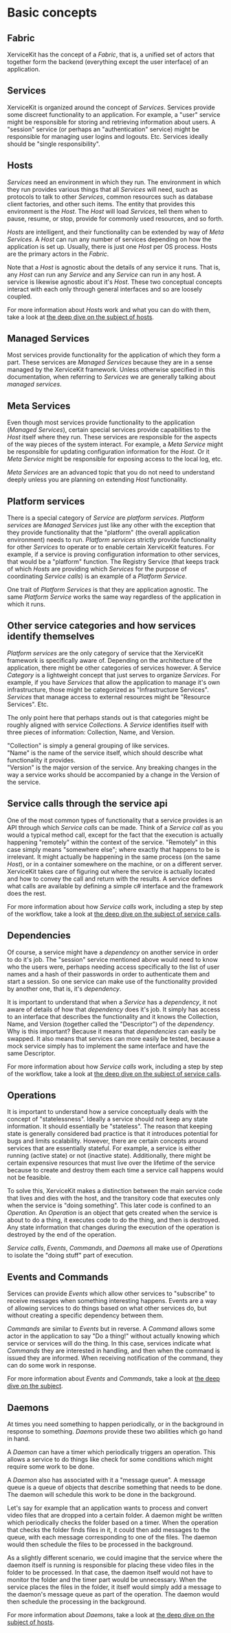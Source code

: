 # Basic concepts

## Fabric

XerviceKit has the concept of a _Fabric_, that is, a unified set of actors that together form the backend (everything except the user interface) of an application.  

## Services

XerviceKit is organized around the concept of _Services_.  Services provide some discreet functionality to an application.  For example, a "user" service might be responsible for storing and retrieving information about users.  A "session" service (or perhaps an "authentication" service) might be responsible for managing user logins and logouts.  Etc.  Services ideally should be "single responsibility".  

## Hosts

_Services_ need an environment in which they run.  The environment in which they run provides various things that all _Services_ will need, such as protocols to talk to other _Services_, common resources such as database client factories, and other such items.  The entity that provides this environment is the _Host_.  The _Host_ will load _Services_, tell them when to pause, resume, or stop, provide for commonly used resources, and so forth.  

_Hosts_ are intelligent, and their functionality can be extended by way of _Meta Services_.  A _Host_ can run any number of services depending on how the application is set up.  Usually, there is just one _Host_ per OS process.  Hosts are the primary actors in the _Fabric_. 

Note that a _Host_ is agnostic about the details of any service it runs.  That is, any _Host_ can run any _Service_ and any _Service_ can run in any host.  A service is likewise agnostic about it's _Host_.  These two conceptual concepts interact with each only through general interfaces and so are loosely coupled.  

For more information about _Hosts_ work and what you can do with them, take a look at [the deep dive on the subject of hosts](DeepDive-Hosts.md).

## Managed Services

Most services provide functionality for the application of which they form a part.  These services are _Managed Services_ because they are in a sense managed by the XerviceKit framework.  Unless otherwise specified in this documentation, when referring to _Services_ we are generally talking about _managed services_. 

## Meta Services

Even though most services provide functionality to the application (_Managed Services_), certain special services provide capabilities to the _Host_ itself where they run.  These services are responsible for the aspects of the way pieces of the system interact.  For example, a _Meta Service_ might be responsible for updating configuration information for the _Host_.  Or it _Meta Service_ might be responsible for exposing access to the local log, etc.  

_Meta Services_ are an advanced topic that you do not need to understand deeply unless you are planning on extending _Host_ functionality. 

## Platform services

There is a special category of _Service_ are _platform services_.  _Platform services_ are _Managed Services_ just like any other with the exception that they provide functionality that the "platform" (the overall application environment) needs to run.  _Platform services_ strictly provide functionality for other _Services_ to operate or to enable certain XerviceKit features.  For example, if a service is proving configuration information to other services, that would be a "platform" function.  The Registry Service (that keeps track of which _Hosts_ are providing which _Services_ for the purpose of coordinating _Service calls_) is an example of a _Platform Service_. 

One trait of _Platform Services_ is that they are application agnostic.  The same _Platform Service_ works the same way regardless of the application in which it runs.  

## Other service categories and how services identify themselves

_Platform services_ are the only category of service that the XerviceKit framework is specifically aware of.  Depending on the architecture of the application, there might be other categories of services however. A Service _Category_ is a lightweight concept that just serves to organize _Services_.  For example, if you have _Services_ that allow the application to manage it's own infrastructure, those might be categorized as "Infrastructure Services".  _Services_ that manage access to external resources might be "Resource Services".  Etc.  

The only point here that perhaps stands out is that categories might be roughly aligned with service _Collections_.  A _Service_ identifies itself with three pieces of information:  Collection, Name, and Version.  

"Collection" is simply a general grouping of like services.  
"Name" is the name of the service itself, which should describe what functionality it provides.  
"Version" is the major version of the service.  Any breaking changes in the way a service works should be accompanied by a change in the Version of the service.  

## Service calls through the service api

One of the most common types of functionality that a service provides is an API through which _Service calls_ can be made.  Think of a _Service call_ as you would a typical method call, except for the fact that the execution is actually happening "remotely" within the context of the service.  "Remotely" in this case simply means "somewhere else"; where exactly that happens to be is irrelevant.  It might actually be happening in the same process (on the same _Host_), or in a container somewhere on the machine, or on a different server.  XerviceKit takes care of figuring out where the service is actually located and how to convey the call and return with the results.  A service defines what calls are available by defining a simple c# interface and the framework does the rest. 

For more information about how _Service calls_ work, including a step by step of the workflow, take a look at [the deep dive on the subject of service calls](DeepDive-ServiceCalls.md).

## Dependencies

Of course, a service might have a _dependency_ on another service in order to do it's job.  The "session" service mentioned above would need to know who the users were, perhaps needing access specifically to the list of user names and a hash of their passwords in order to authenticate them and start a session.  So one service can make use of the functionality provided by another one, that is, it's _dependency_.  

It is important to understand that when a _Service_ has a _dependency_, it not aware of details of how that _dependency_ does it's job.  It simply has access to an interface that describes the functionality and it knows the Collection, Name, and Version (together called the "Descriptor") of the _dependency_.  Why is this important?  Because it means that _dependencies_ can easily be swapped.  It also means that services can more easily be tested, because a mock service simply has to implement the same interface and have the same Descriptor.

For more information about how _Service calls_ work, including a step by step of the workflow, take a look at [the deep dive on the subject of service calls](DeepDive-ServiceCalls.md).

## Operations

It is important to understand how a service conceptually deals with the concept of "statelessness".  Ideally a service should not keep any state information.  It should essentially be "stateless".  The reason that keeping state is generally considered bad practice is that it introduces potential for bugs and limits scalability.  However, there are certain concepts around services that are essentially stateful.  For example, a service is either running (active state) or not (inactive state).  Additionally, there might be certain expensive resources that must live over the lifetime of the service because to create and destroy them each time a service call happens would not be feasible.  

To solve this, XerviceKit makes a distinction between the main service code that lives and dies with the host, and the transitory code that executes only when the service is "doing something".  This later code is confined to an _Operation_.  An _Operation_ is an object that gets created when the service is about to do a thing, it executes code to do the thing, and then is destroyed.  Any state information that changes during the execution of the operation is destroyed by the end of the operation.  

_Service calls_, _Events_, _Commands_, and _Daemons_ all make use of _Operations_ to isolate the "doing stuff" part of execution. 

## Events and Commands

Services can provide _Events_ which allow other services to "subscribe" to receive messages when something interesting happens.  Events are a way of allowing services to do things based on what other services do, but without creating a specific dependency between them.  

_Commands_ are similar to _Events_ but in reverse.  A _Command_ allows some actor in the application to say "Do a thing!" without actually knowing which service or services will do the thing.  In this case, services indicate what _Commands_ they are interested in handling, and then when the command is issued they are informed.  When receiving notification of the command, they can do some work in response. 

For more information about _Events_ and _Commands_, take a look at [the deep dive on the subject](DeepDive-EventsAndCommands.md).

## Daemons

At times you need something to happen periodically, or in the background in response to something.  _Daemons_ provide these two abilities which go hand in hand.  

A _Daemon_ can have a timer which periodically triggers an operation.  This allows a service to do things like check for some conditions which might require some work to be done.  

A _Daemon_ also has associated with it a "message queue".  A message queue is a queue of objects that describe something that needs to be done.  The daemon will schedule this work to be done in the background.  

Let's say for example that an application wants to process and convert video files that are dropped into a certain folder.  A daemon might be written which periodically checks the folder based on a timer.  When the operation that checks the folder finds files in it, it could then add messages to the queue, with each message corresponding to one of the files.  The daemon would then schedule the files to be processed in the background.  

As a slightly different scenario, we could imagine that the service where the daemon itself is running is responsible for placing these video files in the folder to be processed.  In that case, the daemon itself would not have to monitor the folder and the timer part would be unnecessary.  When the service places the files in the folder, it itself would simply add a message to the daemon's message queue as part of the operation.  The daemon would then schedule the processing in the background. 

For more information about _Daemons_, take a look at [the deep dive on the subject of hosts](DeepDive-Daemons.md).

